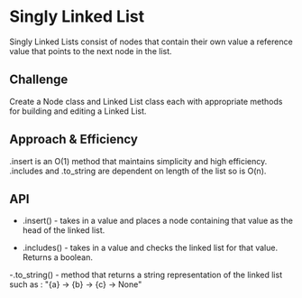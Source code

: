 # Singly Linked List

<!-- Short summary or background information -->

Singly Linked Lists consist of nodes that contain their own value a reference value that points to the next node in the list.

## Challenge

<!-- Description of the challenge -->

Create a Node class and Linked List class each with appropriate methods for building and editing a Linked List.

## Approach & Efficiency

<!-- What approach did you take? Why? What is the Big O space/time for this approach? -->

.insert is an O(1) method that maintains simplicity and high efficiency. .includes and .to_string are dependent on length of the list so is O(n).

## API

-   .insert() - takes in a value and places a node containing that value as the head of the linked list.

-   .includes() - takes in a value and checks the linked list for that value. Returns a boolean.

-.to_string() - method that returns a string representation of the linked list such as :
"{a} -> {b} -> {c} -> None"
